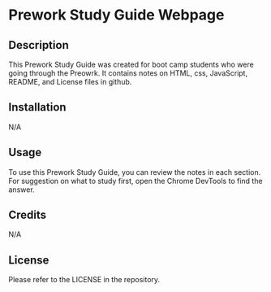 # Prework Study Guide Webpage

## Description

This Prework Study Guide was created for boot camp students who were going through the Preowrk. It contains notes on HTML, css, JavaScript, README, and License files in github.

## Installation

N/A

## Usage

To use this Prework Study Guide, you can review the notes in each section. For suggestion on what to study first, open the Chrome DevTools to find the answer.

## Credits

N/A

## License

Please refer to the LICENSE in the repository.